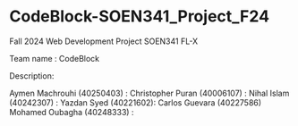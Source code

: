 # CodeBlock-SOEN341_Project_F24
Fall 2024 Web Development Project SOEN341 FL-X

Team name : CodeBlock

Description:



Aymen Machrouhi (40250403) : 
Christopher Puran (40006107) :
Nihal Islam (40242307) :
Yazdan Syed (40221602):
Carlos Guevara (40227586)
Mohamed Oubagha (40248333) :

